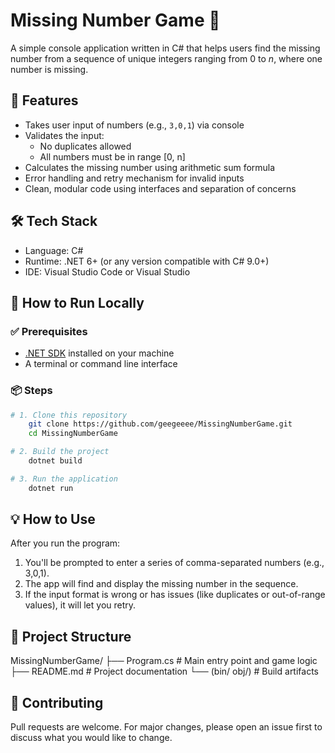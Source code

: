 # Missing Number Game 🎯

A simple console application written in C# that helps users find the missing number from a sequence of unique integers ranging from 0 to _n_, where one number is missing.

## 📌 Features

- Takes user input of numbers (e.g., `3,0,1`) via console
- Validates the input:
  - No duplicates allowed
  - All numbers must be in range [0, n]
- Calculates the missing number using arithmetic sum formula
- Error handling and retry mechanism for invalid inputs
- Clean, modular code using interfaces and separation of concerns

## 🛠️ Tech Stack

- Language: C#
- Runtime: .NET 6+ (or any version compatible with C# 9.0+)
- IDE: Visual Studio Code or Visual Studio

## 🚀 How to Run Locally

### ✅ Prerequisites

- [.NET SDK](https://dotnet.microsoft.com/download) installed on your machine
- A terminal or command line interface

### 📦 Steps

```bash
# 1. Clone this repository
    git clone https://github.com/geegeeee/MissingNumberGame.git
    cd MissingNumberGame

# 2. Build the project
    dotnet build

# 3. Run the application
    dotnet run
```

## 💡 How to Use

After you run the program:
1. You'll be prompted to enter a series of comma-separated numbers (e.g., 3,0,1).
2. The app will find and display the missing number in the sequence.
3. If the input format is wrong or has issues (like duplicates or out-of-range values), it will let you retry.

## 📁 Project Structure
MissingNumberGame/
├── Program.cs                # Main entry point and game logic
├── README.md                 # Project documentation
└── (bin/ obj/)               # Build artifacts

## 🤝 Contributing

Pull requests are welcome. For major changes, please open an issue first to discuss what you would like to change.
